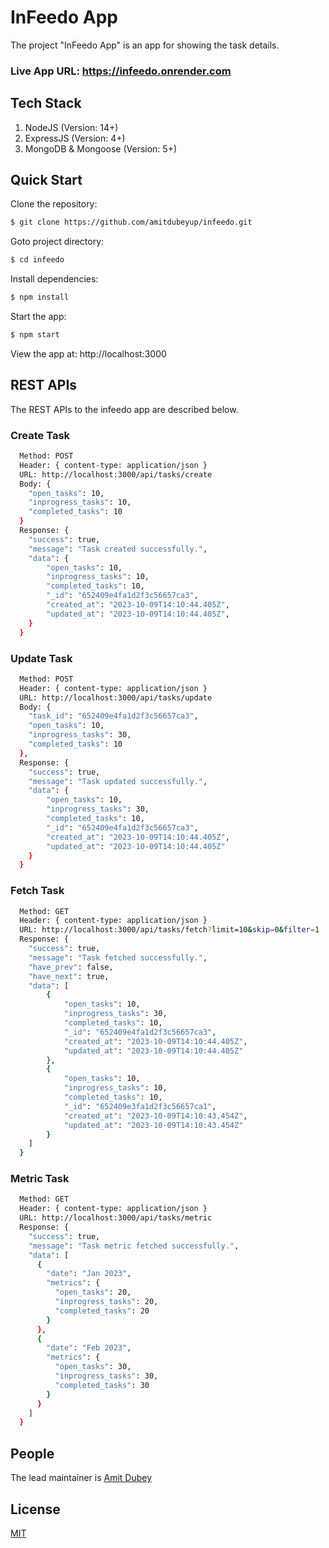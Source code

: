 # InFeedo App

  The project "InFeedo App" is an app for showing the task details.
  
### Live App URL: https://infeedo.onrender.com


## Tech Stack

  1. NodeJS (Version: 14+)
  2. ExpressJS (Version: 4+)
  4. MongoDB & Mongoose (Version: 5+)


## Quick Start

Clone the repository:

```bash
$ git clone https://github.com/amitdubeyup/infeedo.git
```

Goto project directory:

```bash
$ cd infeedo
```

Install dependencies:

```bash
$ npm install
```

Start the app:

```bash
$ npm start
```

  View the app at: http://localhost:3000


## REST APIs


  The REST APIs to the infeedo app are described below.


### Create Task

```bash
  Method: POST
  Header: { content-type: application/json }
  URL: http://localhost:3000/api/tasks/create
  Body: {
    "open_tasks": 10,
    "inprogress_tasks": 10,
    "completed_tasks": 10
  }
  Response: {
    "success": true,
    "message": "Task created successfully.",
    "data": {
        "open_tasks": 10,
        "inprogress_tasks": 10,
        "completed_tasks": 10,
        "_id": "652409e4fa1d2f3c56657ca3",
        "created_at": "2023-10-09T14:10:44.405Z",
        "updated_at": "2023-10-09T14:10:44.405Z",
    }
  }
 ```

### Update Task

```bash
  Method: POST
  Header: { content-type: application/json }
  URL: http://localhost:3000/api/tasks/update
  Body: {
    "task_id": "652409e4fa1d2f3c56657ca3",
    "open_tasks": 10,
    "inprogress_tasks": 30,
    "completed_tasks": 10
  },
  Response: {
    "success": true,
    "message": "Task updated successfully.",
    "data": {
        "open_tasks": 10,
        "inprogress_tasks": 30,
        "completed_tasks": 10,
        "_id": "652409e4fa1d2f3c56657ca3",
        "created_at": "2023-10-09T14:10:44.405Z",
        "updated_at": "2023-10-09T14:10:44.405Z"
    }
  }
 ```

### Fetch Task

```bash
  Method: GET
  Header: { content-type: application/json }
  URL: http://localhost:3000/api/tasks/fetch?limit=10&skip=0&filter=1
  Response: {
    "success": true,
    "message": "Task fetched successfully.",
    "have_prev": false,
    "have_next": true,
    "data": [
        {
            "open_tasks": 10,
            "inprogress_tasks": 30,
            "completed_tasks": 10,
            "_id": "652409e4fa1d2f3c56657ca3",
            "created_at": "2023-10-09T14:10:44.405Z",
            "updated_at": "2023-10-09T14:10:44.405Z"
        },
        {
            "open_tasks": 10,
            "inprogress_tasks": 10,
            "completed_tasks": 10,
            "_id": "652409e3fa1d2f3c56657ca1",
            "created_at": "2023-10-09T14:10:43.454Z",
            "updated_at": "2023-10-09T14:10:43.454Z"
        }
    ]
  }
 ```

### Metric Task

```bash
  Method: GET
  Header: { content-type: application/json }
  URL: http://localhost:3000/api/tasks/metric
  Response: {
    "success": true,
    "message": "Task metric fetched successfully.",
    "data": [
      {
        "date": "Jan 2023",
        "metrics": {
          "open_tasks": 20,
          "inprogress_tasks": 20,
          "completed_tasks": 20
        }
      },
      {
        "date": "Feb 2023",
        "metrics": {
          "open_tasks": 30,
          "inprogress_tasks": 30,
          "completed_tasks": 30
        }
      }
    ]
  }
 ```


## People

The lead maintainer is [Amit Dubey](https://github.com/amitdubeyup)

## License

  [MIT](LICENSE)
